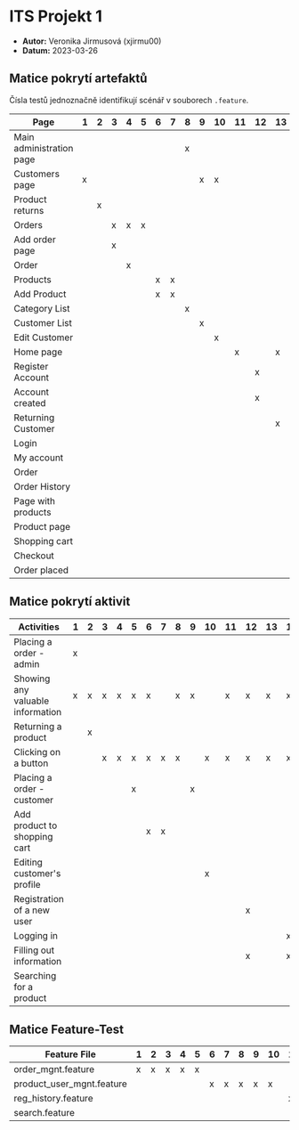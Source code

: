 # ITS Projekt 1

- **Autor:** Veronika Jirmusová (xjirmu00)
- **Datum:** 2023-03-26

## Matice pokrytí artefaktů

Čísla testů jednoznačně identifikují scénář v souborech `.feature`.

| Page        | 1 | 2 | 3 | 4 | 5 | 6 | 7 | 8 | 9 | 10 | 11 | 12 | 13 | 14 | 15 | 16 | 17 | 18 | 19 | 20 | 21 | 22 | 23 |
|----------                 |---|---|---|---|---|---|---|---|---|---|---|---|---|---|---|---|---|---|---|---|---|---|---|
| Main administration page  |   |   |   |   |   |   |   | x |   |   |   |   |   |   |   |   |   |   |   |   |   |   |   |
| Customers page            | x |   |   |   |   |   |   |   | x | x |   |   |   |   |   |   |   |   |   |   |   |   |   |
| Product returns           |   | x |   |   |   |   |   |   |   |   |   |   |   |   |   |   |   |   |   |   |   |   |   |
| Orders                    |   |   | x | x | x |   |   |   |   |   |   |   |   |   |   |   |   |   |   |   |   |   |   |
| Add order page            |   |   | x |   |   |   |   |   |   |   |   |   |   |   |   |   |   |   |   |   |   |   |   |
| Order <product>           |   |   |   | x |   |   |   |   |   |   |   |   |   |   |   |   |   |   |   |   |   |   |   |
| Products                  |   |   |   |   |   | x | x |   |   |   |   |   |   |   |   |   |   |   |   |   |   |   |   |
| Add Product               |   |   |   |   |   | x | x |   |   |   |   |   |   |   |   |   |   |   |   |   |   |   |   |
| Category List             |   |   |   |   |   |   |   | x |   |   |   |   |   |   |   |   |   |   |   |   |   |   |   |
| Customer List             |   |   |   |   |   |   |   |   | x |   |   |   |   |   |   |   |   |   |   |   |   |   |   |
| Edit Customer             |   |   |   |   |   |   |   |   |   | x |   |   |   |   |   |   |   |   |   |   |   |   |   |
| Home page                 |   |   |   |   |   |   |   |   |   |   | x |   | x |   |   | x |   |   | x | x |   |   |   |
| Register Account          |   |   |   |   |   |   |   |   |   |   |   | x |   |   |   |   |   |   |   |   |   |   |   |
| Account created           |   |   |   |   |   |   |   |   |   |   |   | x |   |   |   |   |   |   |   |   |   |   |   |
| Returning Customer        |   |   |   |   |   |   |   |   |   |   |   |   | x |   |   |   |   |   |   |   |   |   |   |
| Login                     |   |   |   |   |   |   |   |   |   |   |   |   |   | x |   |   |   |   |   |   |   |   |   |
| My account                |   |   |   |   |   |   |   |   |   |   |   |   |   | x |   | x |   | x |   |   |   |   |   |
| Order <customer>          |   |   |   |   |   |   |   |   |   |   |   |   |   |   | x |   |   |   |   |   |   |   |   |
| Order History             |   |   |   |   |   |   |   |   |   |   |   |   |   |   |   |   | x | x |   |   |   |   |   |
| Page with products        |   |   |   |   |   |   |   |   |   |   |   |   |   |   |   |   |   |   | x | x |   |   |   |
| Product page              |   |   |   |   |   |   |   |   |   |   |   |   |   |   |   |   |   |   |   |   | x |   |   |
| Shopping cart             |   |   |   |   |   |   |   |   |   |   |   |   |   |   |   |   |   |   |   |   |   | x |   |
| Checkout                  |   |   |   |   |   |   |   |   |   |   |   |   |   |   |   |   |   |   |   |   |   | x | x |
| Order placed              |   |   |   |   |   |   |   |   |   |   |   |   |   |   |   |   |   |   |   |   |   |   | x |


## Matice pokrytí aktivit

| Activities | 1 | 2 | 3 | 4 | 5 | 6 | 7 | 8 | 9 | 10 | 11 | 12 | 13 | 14 | 15 | 16 | 17 | 18 | 19 | 20 | 21 | 22 | 23 |
|----------                         |---|---|---|---|---|---|---|---|---|---|---|---|---|---|---|---|---|---|---|---|---|---|---|
| Placing a order - admin           | x |   |   |   |   |
| Showing any valuable information  | x | x | x | x | x | x |   | x | x |   | x | x | x | x | x | x | x | x | x | x |   | x|
| Returning a product               |   | x |   |   |   |
| Clicking on a button              |   |   | x | x | x | x | x | x |   | x | x | x | x | x | x |   | x |   | x |   |   | x | x |
| Placing a order - customer        |   |   |   |   | x |   |   |   | x |   |   |   |   |   |   | x |   | x |   |   |   |   | x |
| Add product to shopping cart      |   |   |   |   |   | x | x |   |   |   |   |   |   |   |   |   |   |   |   |   |   | x |
| Editing customer's profile        |   |   |   |   |   |   |   |   |   | x |
| Registration of a new user        |   |   |   |   |   |   |   |   |   |   |   | x |
| Logging in                        |   |   |   |   |   |   |   |   |   |   |   |   |   | x |
| Filling out information           |   |   |   |   |   |   |   |   |   |   |   | x |   | x |   |   |   |   |   |   |   |   | x |
| Searching for a product           |   |   |   |   |   |   |   |   |   |   |   |   |   |   |   |   |   |   |   | x | x |


## Matice Feature-Test

| Feature File              | 1 | 2 | 3 | 4 | 5 | 6 | 7 | 8 | 9 | 10 | 11 | 12 | 13 | 14 | 15 | 16 | 17 | 18 | 19 | 20 | 21 | 22 | 23 |
|----------                 |---|---|---|---|---|---|---|---|---|---|---|---|---|---|---|---|---|---|---|---|---|---|---|
| order_mgnt.feature        | x | x | x | x | x |
| product_user_mgnt.feature |   |   |   |   |   | x | x | x | x | x |
| reg_history.feature       |   |   |   |   |   |   |   |   |   |   | x | x | x | x | x | x | x | x |
| search.feature            |   |   |   |   |   |   |   |   |   |   |   |   |   |   |   |   |   |   | x | x | x | x | x | x | 

